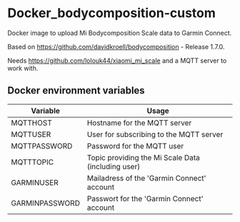 # Docker_bodycomposition-custom

Docker image to upload Mi Bodycomposition Scale data to Garmin Connect.

Based on https://github.com/davidkroell/bodycomposition - Release 1.7.0.

Needs https://github.com/lolouk44/xiaomi_mi_scale and a MQTT server to work with.

## Docker environment variables
Variable|Usage
--------|-----
MQTTHOST|Hostname for the MQTT server
MQTTUSER|User for subscribing to the MQTT server
MQTTPASSWORD|Password for the MQTT user
MQTTTOPIC|Topic providing the Mi Scale Data (including user)
GARMINUSER|Mailadress of the 'Garmin Connect' account
GARMINPASSWORD|Passwort for the 'Garmin Connect' account
